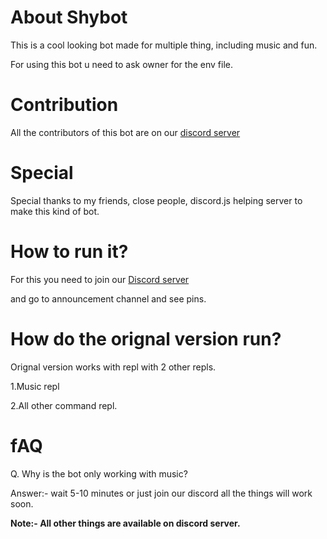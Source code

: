 # About Shybot
This is a cool looking bot made for multiple thing, including music and fun.

For using this bot u need to ask owner for the env file.

# Contribution
All the contributors of this bot are on our [discord server](https://discord.gg/chYA3dQEWw)

# Special
Special thanks to my friends, close people, discord.js helping server to make this kind of bot.

# How to run it?
For this you need to join our [Discord server](https://discord.gg/chYA3dQEWw)

and go to announcement channel and see pins.

# How do the orignal version run?
Orignal version works with repl with 2 other repls.

1.Music repl

2.All other command repl.

# fAQ
Q. Why is the bot only working with music?

Answer:- wait 5-10 minutes or just join our discord all the things will work soon.

**Note:- All other things are available on discord server.**
